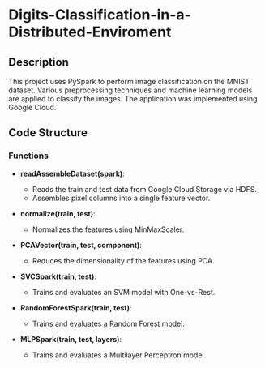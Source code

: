 # Digits-Classification-in-a-Distributed-Enviroment
## Description
This project uses PySpark to perform image classification on the MNIST dataset. Various preprocessing techniques and machine learning models are applied to classify the images. The application was implemented using Google Cloud.
## Code Structure
### Functions

- **readAssembleDataset(spark)**:
  - Reads the train and test data from Google Cloud Storage via HDFS.
  - Assembles pixel columns into a single feature vector.

- **normalize(train, test)**:
  - Normalizes the features using MinMaxScaler.

- **PCAVector(train, test, component)**:
  - Reduces the dimensionality of the features using PCA.

- **SVCSpark(train, test)**:
  - Trains and evaluates an SVM model with One-vs-Rest.

- **RandomForestSpark(train, test)**:
  - Trains and evaluates a Random Forest model.

- **MLPSpark(train, test, layers)**:
  - Trains and evaluates a Multilayer Perceptron model.
